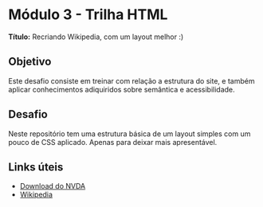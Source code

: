 # Módulo 3 - Trilha HTML

**Título:** Recriando Wikipedia, com um layout melhor :)

## Objetivo
Este desafio consiste em treinar com relação a estrutura do site, e também aplicar conhecimentos adiquiridos sobre semântica e acessibilidade.

## Desafio
Neste repositório tem uma estrutura básica de um layout simples com um pouco de CSS aplicado. Apenas para deixar mais apresentável.

## Links úteis
- [Download do NVDA](https://www.nvaccess.org/download/)
- [Wikipedia](https://pt.wikipedia.org/)


